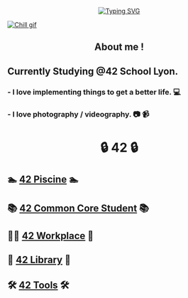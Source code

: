 <!--Header-->
<p align="center">
<a href="https://github.com/maeumdaerohae?tab=repositories"><img src="https://readme-typing-svg.demolab.com?font=Fira+Code&pause=1000&color=F7F7F7&center=true&vCenter=true&width=500&height=30&lines=42 Student;Always+learning+new+things" alt="Typing SVG" /></a>
</p>

<!--Lofiboy-->
[<img align="center" alt="Chill gif" src="https://cdn.shopify.com/s/files/1/0578/3696/1997/t/9/assets/lofiboy.gif?v=103461765217895835051680702279" />](https://github.com/maeumdaerohae?tab=repositories)

<div align="center">
  
## About me !

</div>

## Currently Studying @42 School Lyon.
  ### - I love implementing things to get a better life. :computer:
  ### - I love photography / videography. :camera: :video_camera:

<div align="center">
  
# 🔒 42 🔒

</div>

## 🏊 [42 Piscine](https://github.com/maeumdaerohae/42_piscine) 🏊

## 📚 [42 Common Core Student](https://github.com/maeumdaerohae/42_COMMON_CORE) 📚

## 👷‍♂️ [42 Workplace](https://github.com/maeumdaerohae/42_workplace) 👷

## 🔖 [42 Library](https://github.com/maeumdaerohae/42_global_library) 🔖

## 🛠️ [42 Tools](https://github.com/maeumdaerohae/42_TOOLS) 🛠️


